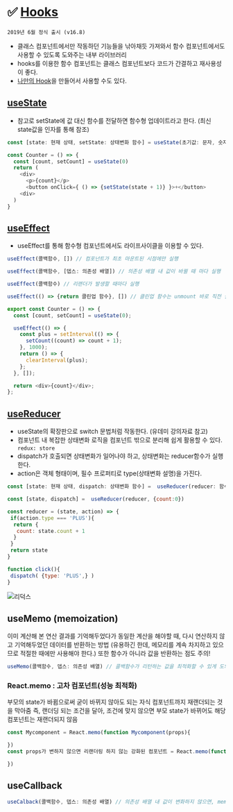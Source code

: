 # ✅ [Hooks](https://ko.reactjs.org/docs/hooks-intro.html)
 `2019년 6월 정식 출시 (v16.8)`
* 클래스 컴포넌트에서만 작동하던 기능들을 낚아채듯 가져와서 함수 컴포넌트에서도 사용할 수 있도록 도와주는 내부 라이브러리
* hooks를 이용한 함수 컴포넌트는 클래스 컴포넌트보다 코드가 간결하고 재사용성이 좋다.
* [나만의 Hook](https://ko.reactjs.org/docs/hooks-custom.html)을 만들어서 사용할 수도 있다.

## [useState](https://ko.reactjs.org/docs/hooks-state.html)
* 참고로 setState에 값 대신 함수를 전달하면 함수형 업데이트라고 한다. (최신 state값을 인자를 통해 참조)
```js
const [state: 현재 상태, setState: 상태변화 함수] = useState(초기값: 문자, 숫자 또는 객체 데이터)
````
```js
const Counter = () => {
  const [count, setCount] = useState(0)
  return (
    <div>
      <p>{count}</p>
      <button onClick={ () => {setState(state + 1)} }>+</button>
    <div>
  )
}
```
## [useEffect](https://rinae.dev/posts/a-complete-guide-to-useeffect-ko)
* useEffect를 통해 함수형 컴포넌트에서도 라이프사이클을 이용할 수 있다. 
```js
useEffect(콜백함수, []) // 컴포넌트가 최초 마운트된 시점에만 실행
```
```js
useEffect(콜백함수, [뎁스: 의존성 배열]) // 의존성 배열 내 값이 바뀔 때 마다 실행
```
```js
useEffect(콜백함수) // 리랜더가 발생할 때마다 실행
```
```js
useEffect(() => {return 클린업 함수}, []) // 클린업 함수는 unmount 바로 직전 실행 (다음 mount에서 활용 가능)
```
```js
export const Counter = () => {
  const [count, setCount] = useState(0);

  useEffect(() => {
    const plus = setInterval(() => {
      setCount((count) => count + 1);
    }, 1000);
    return () => {
      clearInterval(plus);
    };
  }, []);

  return <div>{count}</div>;
};
```
## [useReducer](https://ko.reactjs.org/docs/hooks-reference.html#usereducer)
* useState의 확장판으로 switch 문법처럼 작동한다. (유데미 강의자료 참고)
* 컴포넌트 내 복잡한 상태변화 로직을 컴포넌트 밖으로 분리해 쉽게 활용할 수 있다. `redux: store`
* dispatch가 호출되면 상태변화가 일어나야 하고, 상태변화는 reducer함수가 실행한다.
* action은 객체 형태이며, 필수 프로퍼티로 type(상태변화 설명)을 가진다.
```js
const [state: 현재 상태, dispatch: 상태변화 함수] =  useReducer(reducer: 함수, 초기값: 문자, 숫자, 객체)
```
```js
const [state, dispatch] =  useReducer(reducer, {count:0})
```
```js
const reducer = (state, action) => {
 if(action.type === 'PLUS'){
  return {
   count: state.count + 1
  }
 }
 return state
}
```
```js
function click(){
 dispatch( {type: 'PLUS',} )
}
```
![리덕스](https://miro.medium.com/max/724/0*Xr19JdGptaWdGKFe.gif)



## useMemo (memoization)
이미 계산해 본 연산 결과를 기억해두었다가
동일한 계산을 해야할 때, 다시 연산하지 않고 기억해두었던 데이터를 반환하는 방법
(유용하긴 한데, 메모리를 계속 차지하고 있으므로 적절한 때에만 사용해야 한다.)
또한 함수가 아니라 값을 반환하는 점도 주의!
```js
useMemo(콜백함수, 뎁스: 의존성 배열) // 콜백함수가 리턴하는 값을 최적화할 수 있게 도와줌 / 의존성 배열 내에 들어있는 값이 변해야만 함수가 다시 실행된다. (연산 최적화)
```

### React.memo : 고차 컴포넌트(성능 최적화)
부모의 state가 바뀜으로써 굳이 바뀌지 않아도 되는 자식 컴포넌트까지 재랜더되는 것을 막아줌
즉, 랜더딩 되는 조건을 달아, 조건에 맞지 않으면 부모 state가 바뀌어도 해당 컴포넌트는 재랜더되지 않음
```js
const Mycomponent = React.memo(function Mycomponent(props){

})
const props가 변하지 않으면 리랜더링 하지 않는 강화된 컴포넌트 = React.memo(function 나의 컴포넌트(props){

})
```

## useCallback
```js
useCalback(콜백함수, 뎁스: 의존성 배열) // 의존성 배열 내 값이 변화하지 않으면, memoization된 콜백함수를 계속 재사용할 수 있도록 반환 (useMemo는 값을 반환!)
```
